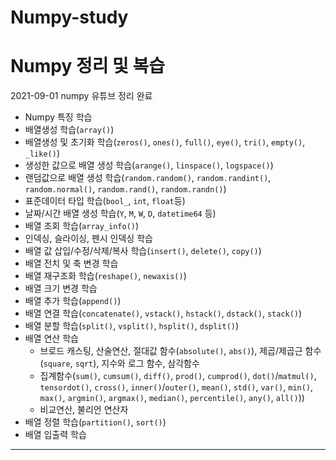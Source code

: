 # Numpy-study
Numpy 정리 및 복습
==
2021-09-01
numpy 유튜브 정리 완료

- Numpy 특징 학습
- 배열생성 학습(`array()`)
- 배열생성 및 초기화 학습(`zeros()`, `ones()`, `full()`, `eye()`, `tri()`, `empty()`, `_like()`)
- 생성한 값으로 배열 생성 학습(`arange()`, `linspace()`, `logspace()`)
- 랜덤값으로 배열 생성 학습(`random.random()`, `random.randint()`, `random.normal()`, `random.rand()`, `random.randn()`)
- 표준데이터 타입 학습(`bool_`, `int`, `float`등)
- 날짜/시간 배열 생성 학습(`Y`, `M`, `W`, `D`, `datetime64` 등)
- 배열 조회 학습(`array_info()`)
- 인덱싱, 슬라이싱, 펜시 인덱싱 학습
- 배열 값 삽입/수정/삭제/복사 학습(`insert()`, `delete()`, `copy()`)
- 배열 전치 및 축 변경 학습
- 배열 재구조화 학습(`reshape()`, `newaxis()`)
- 배열 크기 변경 학습
- 배열 추가 학습(`append()`)
- 배열 연결 학습(`concatenate()`, `vstack()`, `hstack()`, `dstack()`, `stack()`)
- 배열 분할 학습(`split()`, `vsplit()`, `hsplit()`, `dsplit()`)
- 배열 연산 학습
    - 브로드 캐스팅, 산술연산, 절대값 함수(`absolute()`, `abs()`), 제곱/제곱근 함수(`square`, `sqrt`), 지수와 로그 함수, 삼각함수
    -  집계함수(`sum()`, `cumsum()`, `diff()`, `prod()`, `cumprod()`, `dot()`/`matmul()`, `tensordot()`, `cross()`, `inner()`/`outer()`, `mean()`, `std()`, `var()`, `min()`, `max()`, `argmin()`, `argmax()`, `median()`, `percentile()`, `any()`, `all()`))
    -  비교연산, 불리언 연산자
- 배열 정렬 학습(`partition()`, `sort()`)
- 배열 입출력 학습

---

